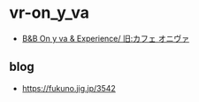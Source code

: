 # vr-on_y_va
 
- [B&B On y va & Experience/ 旧:カフェ オニヴァ](https://code4fukui.github.io/vr-on_y_va/)

## blog

- https://fukuno.jig.jp/3542
